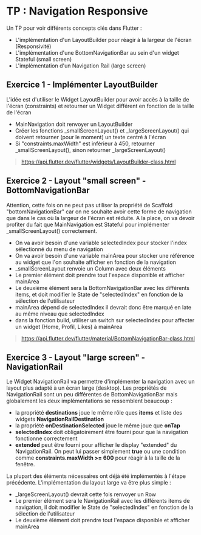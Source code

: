 # TP : Navigation Responsive

Un TP pour voir différents concepts clés dans Flutter :
- L'implémentation d'un LayoutBuilder pour réagir à la largeur de l'écran (Responsivité)
- L'implémentation d'une BottomNavigationBar au sein d'un widget Stateful (small screen)
- L'implémentation d'un Navigation Rail (large screen)


## Exercice 1 - Implémenter LayoutBuilder
L'idée est d'utiliser le Widget LayoutBuilder pour avoir accès à la taille de l'écran (constraints) et retourner un Widget différent en fonction de la taille de l'écran

- MainNavigation doit renvoyer un LayoutBuilder
- Créer les fonctions _smallScreenLayout() et _largeScreenLayout() qui doivent retourner (pour le moment) un texte centré à l'écran
- Si "constraints.maxWidth" est inférieur à 450, retourner _smallScreenLayout(), sinon retourner _largeScreenLayout()

> https://api.flutter.dev/flutter/widgets/LayoutBuilder-class.html


## Exercice 2 - Layout "small screen" - BottomNavigationBar
Attention, cette fois on ne peut pas utiliser la propriété de Scaffold "bottomNavigationBar" car on ne souhaite avoir cette forme de navigation que dans le cas où la largeur de l'écran est réduite.
A la place, on va devoir profiter du fait que MainNavigation est Stateful pour implémenter _smallScreenLayout() correctement.

- On va avoir besoin d'une variable selectedIndex pour stocker l'index sélectionné du menu de navigation
- On va avoir besoin d'une variable mainArea pour stocker une référence au widget que l'on souhaite afficher en fonction de la navigation
- _smallScreenLayout renvoie un Column avec deux éléments
- Le premier élément doit prendre tout l'espace disponible et afficher mainArea
- Le deuxième élément sera la BottomNavigationBar avec les différents items, et doit modifier le State de "selectedIndex" en fonction de la sélection de l'utilisateur
- mainArea dépend de selectedIndex il devrait donc être marqué en late au même niveau que selectedIndex
- dans la fonction build, utiliser un switch sur selectedIndex pour affecter un widget (Home, Profil, Likes) à mainArea

> https://api.flutter.dev/flutter/material/BottomNavigationBar-class.html

## Exercice 3 - Layout "large screen" - NavigationRail
Le Widget NavigationRail va permettre d'implémenter la navigation avec un layout plus adapté à un écran large (desktop).
Les propriétés de NavigationRail sont un peu différentes de BottomNavigationBar mais globalement les deux implémentations se ressemblent beaucoup :
- la propriété **destinations** joue le même rôle ques **items** et liste des widgets **NavigationRailDestination**
- la propriété **onDestinationSelected** joue le même joue que **onTap**
- **selectedIndex** doit obligatoirement être fourni pour que la navigation fonctionne correctement
- **extended** peut être fourni pour afficher le display "extended" du NavigationRail. On peut lui passer simplement **true** ou une condition comme **constraints.maxWidth >= 600** pour réagir à la taille de la fenêtre.

La plupart des éléments nécessaires ont déjà été implémentés à l'étape précédente. L'implémentation du layout large va être plus simple :
- _largeScreenLayout() devrait cette fois renvoyer un Row
- Le premier élément sera le NavigationRail avec les différents items de navigation, il doit modifier le State de "selectedIndex" en fonction de la sélection de l'utilisateur
- Le deuxième élément doit prendre tout l'espace disponible et afficher mainArea
